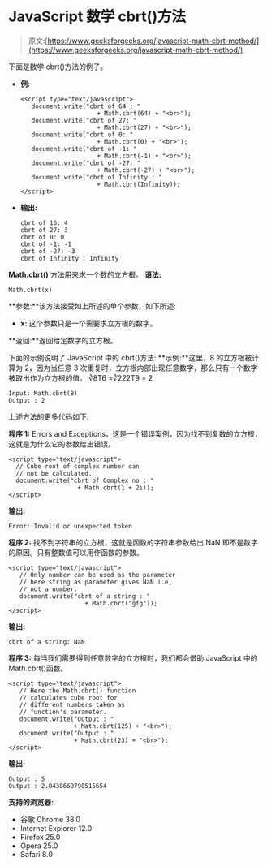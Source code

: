 # JavaScript 数学 cbrt()方法

> 原文:[https://www.geeksforgeeks.org/javascript-math-cbrt-method/](https://www.geeksforgeeks.org/javascript-math-cbrt-method/)

下面是数学 cbrt()方法的例子。

*   **例:**

    ```
    <script type="text/javascript"> 
       document.write("cbrt of 64 : " 
                         + Math.cbrt(64) + "<br>");
       document.write("cbrt of 27: " 
                         + Math.cbrt(27) + "<br>"); 
       document.write("cbrt of 0: " 
                         + Math.cbrt(0) + "<br>"); 
       document.write("cbrt of -1: " 
                         + Math.cbrt(-1) + "<br>"); 
       document.write("cbrt of -27: " 
                         + Math.cbrt(-27) + "<br>"); 
       document.write("cbrt of Infinity : " 
                         + Math.cbrt(Infinity)); 
    </script> 
    ```

*   **输出:**

    ```
    cbrt of 16: 4
    cbrt of 27: 3
    cbrt of 0: 0
    cbrt of -1: -1
    cbrt of -27: -3
    cbrt of Infinity : Infinity
    ```

**Math.cbrt()** 方法用来求一个数的立方根。
**语法:**

```
Math.cbrt(x)
```

**参数:**该方法接受如上所述的单个参数，如下所述:

*   **x:** 这个参数只是一个需要求立方根的数字。

**返回:**返回给定数字的立方根。

下面的示例说明了 JavaScript 中的 cbrt()方法:
**示例:**这里，8 的立方根被计算为 2，因为当任意 3 次重复时，立方根内部出现任意数字，那么只有一个数字被取出作为立方根的值。
∛8T6 =∛2*2*2T9 = 2

```
Input: Math.cbrt(8)
Output : 2

```

上述方法的更多代码如下:

**程序 1:** Errors and Exceptions，这是一个错误案例，因为找不到复数的立方根，这就是为什么它的参数给出错误。

```
<script type="text/javascript"> 
  // Cube root of complex number can 
  // not be calculated.
  document.write("cbrt of Complex no : " 
                   + Math.cbrt(1 + 2i));
</script> 
```

**输出:**

```
Error: Invalid or unexpected token
```

**程序 2:** 找不到字符串的立方根，这就是函数的字符串参数给出 NaN 即不是数字的原因。只有整数值可以用作函数的参数。

```
<script type="text/javascript"> 
   // Only number can be used as the parameter
   // here string as parameter gives NaN i.e, 
   // not a number.
   document.write("cbrt of a string : " 
                     + Math.cbrt("gfg"));
</script> 
```

**输出:**

```
cbrt of a string: NaN
```

**程序 3:** 每当我们需要得到任意数字的立方根时，我们都会借助 JavaScript 中的 Math.cbrt()函数。

```
<script type="text/javascript"> 
   // Here the Math.cbrt() function 
   // calculates cube root for
   // different numbers taken as 
   // function's parameter.
   document.write("Output : " 
                  + Math.cbrt(125) + "<br>");
   document.write("Output : " 
                  + Math.cbrt(23) + "<br>"); 
</script> 
```

**输出:**

```
Output : 5
Output : 2.8438669798515654
```

**支持的浏览器:**

*   谷歌 Chrome 38.0
*   Internet Explorer 12.0
*   Firefox 25.0
*   Opera 25.0
*   Safari 8.0